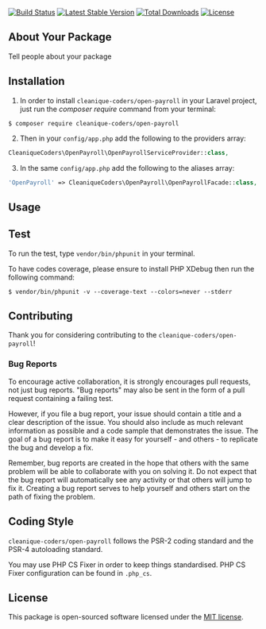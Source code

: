 
[![Build Status](https://travis-ci.org/cleanique-coders/open-payroll.svg?branch=master)](https://travis-ci.org/cleanique-coders/open-payroll) [![Latest Stable Version](https://poser.pugx.org/cleanique-coders/open-payroll/v/stable)](https://packagist.org/packages/cleanique-coders/open-payroll) [![Total Downloads](https://poser.pugx.org/cleanique-coders/open-payroll/downloads)](https://packagist.org/packages/cleanique-coders/open-payroll) [![License](https://poser.pugx.org/cleanique-coders/open-payroll/license)](https://packagist.org/packages/cleanique-coders/open-payroll)

## About Your Package

Tell people about your package

## Installation

1. In order to install `cleanique-coders/open-payroll` in your Laravel project, just run the *composer require* command from your terminal:

```
$ composer require cleanique-coders/open-payroll
```

2. Then in your `config/app.php` add the following to the providers array:

```php
CleaniqueCoders\OpenPayroll\OpenPayrollServiceProvider::class,
```

3. In the same `config/app.php` add the following to the aliases array:

```php
'OpenPayroll' => CleaniqueCoders\OpenPayroll\OpenPayrollFacade::class,
```

## Usage

## Test

To run the test, type `vendor/bin/phpunit` in your terminal.

To have codes coverage, please ensure to install PHP XDebug then run the following command:

```
$ vendor/bin/phpunit -v --coverage-text --colors=never --stderr
```

## Contributing

Thank you for considering contributing to the `cleanique-coders/open-payroll`!

### Bug Reports

To encourage active collaboration, it is strongly encourages pull requests, not just bug reports. "Bug reports" may also be sent in the form of a pull request containing a failing test.

However, if you file a bug report, your issue should contain a title and a clear description of the issue. You should also include as much relevant information as possible and a code sample that demonstrates the issue. The goal of a bug report is to make it easy for yourself - and others - to replicate the bug and develop a fix.

Remember, bug reports are created in the hope that others with the same problem will be able to collaborate with you on solving it. Do not expect that the bug report will automatically see any activity or that others will jump to fix it. Creating a bug report serves to help yourself and others start on the path of fixing the problem.

## Coding Style

`cleanique-coders/open-payroll` follows the PSR-2 coding standard and the PSR-4 autoloading standard. 

You may use PHP CS Fixer in order to keep things standardised. PHP CS Fixer configuration can be found in `.php_cs`.

## License

This package is open-sourced software licensed under the [MIT license](http://opensource.org/licenses/MIT).